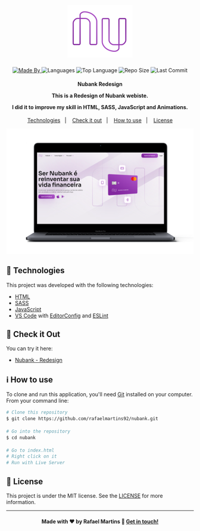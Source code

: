 <h1 align="center">
    <img alt="Logo" src="svg/logonu.svg" />
    <br>
</h1>

<p align="center">
  <a href="https://www.linkedin.com/in/rafael-martins92/">
  <img alt="Made By" src="https://img.shields.io/static/v1?label=Made%20By&message=Rafael%20Martins&color=orange&style=for-the-badge">
	</a>
  
  <img alt="Languages" src="https://img.shields.io/github/languages/count/rafaelmartins92/nubank?style=for-the-badge">
  
  <img alt="Top Language" src="https://img.shields.io/github/languages/top/rafaelmartins92/nubank?style=for-the-badge">
  
  <img alt="Repo Size" src="https://img.shields.io/github/repo-size/rafaelmartins92/nubank?style=for-the-badge">
  
  <img alt="Last Commit" src="https://img.shields.io/github/last-commit/rafaelmartins92/nubank?style=for-the-badge">
</p>

<h4 align="center">
  <p>Nubank Redesign</p>

  <p>This is a Redesign of Nubank webiste.</p>

  <p>I did it to improve my skill in HTML, SASS, JavaScript and Animations.</p>
</h4>

<p align="center">
  <a href="#rocket-technologies">Technologies</a>&nbsp;&nbsp;&nbsp;|&nbsp;&nbsp;&nbsp;
  <a href="#eyes-check-it-out">Check it out</a>&nbsp;&nbsp;&nbsp;|&nbsp;&nbsp;&nbsp;
  <a href="#information_source-how-to-use">How to use</a>&nbsp;&nbsp;&nbsp;|&nbsp;&nbsp;&nbsp;
  <a href="#memo-license">License</a>
</p>

<p align="center">
  <img alt="Scene" src="img/portfolio-scene---nubank@2x.png">
</p>

## :rocket: Technologies

This project was developed with the following technologies:

- [HTML](https://developer.mozilla.org/pt-BR/docs/Web/HTML)
- [SASS](https://sass-lang.com/)
- [JavaScript](https://developer.mozilla.org/pt-BR/docs/Web/JavaScript)
- [VS Code][vc] with [EditorConfig][vceditconfig] and [ESLint][vceslint]

## :eyes: Check it Out

You can try it here:

- [Nubank - Redesign][demo]

## :information_source: How to use

To clone and run this application, you'll need [Git](https://git-scm.com) installed on your computer. From your command line:

```bash
# Clone this repository
$ git clone https://github.com/rafaelmartins92/nubank.git

# Go into the repository
$ cd nubank

# Go to index.html
# Right click on it
# Run with Live Server
```

## :memo: License

This project is under the MIT license. See the [LICENSE](https://github.com/rafaelmartins92/nubank/blob/master/LICENSE) for more information.

---

<h4 align="center">
    Made with ♥ by Rafael Martins 👋 <a href="https://www.linkedin.com/in/rafael-martins92/" target="_blank">Get in touch!</a>
</h4>

[vc]: https://code.visualstudio.com/
[vceditconfig]: https://marketplace.visualstudio.com/items?itemName=EditorConfig.EditorConfig
[vceslint]: https://marketplace.visualstudio.com/items?itemName=dbaeumer.vscode-eslint
[demo]: https://nubank-rafaelmartins.netlify.app/

